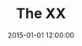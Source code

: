 ---
layout: work
title: The XX
date: 2015-01-01 12:00:00
category: lightworks
imageURL: /images/lightworks/the-xx.jpg
thumbnailURL: /images/lightworks/the-xx-thumbnail.jpg
medium: Automotive paints, clear cast acrylic, clear coat, custom board and flexi ply, LEDs, 24v power supply, electrical cable, 240v plug, two way mirror, standard mirror
dimensions: 1618mm Ø x 63mm D
price: $ 20,500
sold: true
---